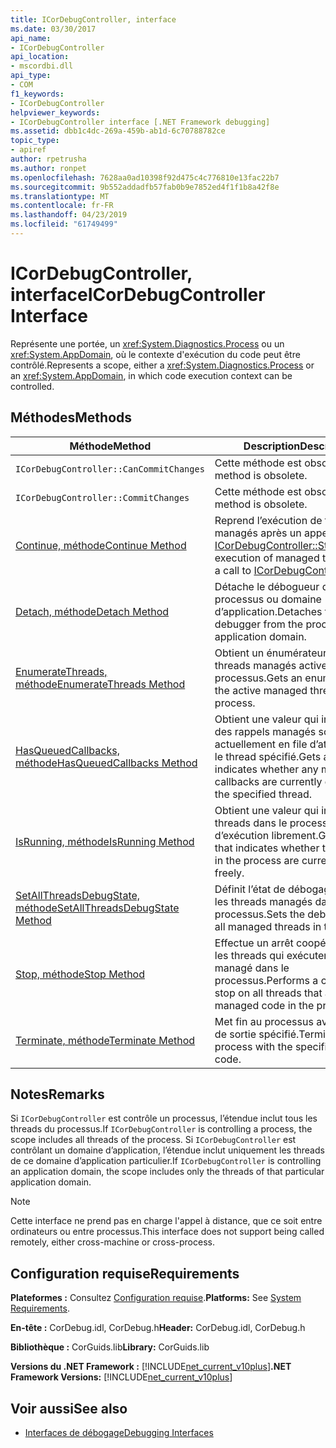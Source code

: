 ```yaml
---
title: ICorDebugController, interface
ms.date: 03/30/2017
api_name:
- ICorDebugController
api_location:
- mscordbi.dll
api_type:
- COM
f1_keywords:
- ICorDebugController
helpviewer_keywords:
- ICorDebugController interface [.NET Framework debugging]
ms.assetid: dbb1c4dc-269a-459b-ab1d-6c70788782ce
topic_type:
- apiref
author: rpetrusha
ms.author: ronpet
ms.openlocfilehash: 7628aa0ad10398f92d475c4c776810e13fac22b7
ms.sourcegitcommit: 9b552addadfb57fab0b9e7852ed4f1f1b8a42f8e
ms.translationtype: MT
ms.contentlocale: fr-FR
ms.lasthandoff: 04/23/2019
ms.locfileid: "61749499"
---
```

# <a name="icordebugcontroller-interface"></a><span data-ttu-id="97b0d-102">ICorDebugController, interface</span><span class="sxs-lookup"><span data-stu-id="97b0d-102">ICorDebugController Interface</span></span>

<span data-ttu-id="97b0d-103">Représente une portée, un <xref:System.Diagnostics.Process> ou un <xref:System.AppDomain>, où le contexte d'exécution du code peut être contrôlé.</span><span class="sxs-lookup"><span data-stu-id="97b0d-103">Represents a scope, either a <xref:System.Diagnostics.Process> or an <xref:System.AppDomain>, in which code execution context can be controlled.</span></span>  
  
## <a name="methods"></a><span data-ttu-id="97b0d-104">Méthodes</span><span class="sxs-lookup"><span data-stu-id="97b0d-104">Methods</span></span>  
  
|<span data-ttu-id="97b0d-105">Méthode</span><span class="sxs-lookup"><span data-stu-id="97b0d-105">Method</span></span>|<span data-ttu-id="97b0d-106">Description</span><span class="sxs-lookup"><span data-stu-id="97b0d-106">Description</span></span>|  
|------------|-----------------|  
|`ICorDebugController::CanCommitChanges`|<span data-ttu-id="97b0d-107">Cette méthode est obsolète.</span><span class="sxs-lookup"><span data-stu-id="97b0d-107">This method is obsolete.</span></span>|  
|`ICorDebugController::CommitChanges`|<span data-ttu-id="97b0d-108">Cette méthode est obsolète.</span><span class="sxs-lookup"><span data-stu-id="97b0d-108">This method is obsolete.</span></span>|  
|[<span data-ttu-id="97b0d-109">Continue, méthode</span><span class="sxs-lookup"><span data-stu-id="97b0d-109">Continue Method</span></span>](../../../../docs/framework/unmanaged-api/debugging/icordebugcontroller-continue-method.md)|<span data-ttu-id="97b0d-110">Reprend l’exécution de threads managés après un appel à [ICorDebugController::Stop](../../../../docs/framework/unmanaged-api/debugging/icordebugcontroller-stop-method.md).</span><span class="sxs-lookup"><span data-stu-id="97b0d-110">Resumes execution of managed threads after a call to [ICorDebugController::Stop](../../../../docs/framework/unmanaged-api/debugging/icordebugcontroller-stop-method.md).</span></span>|  
|[<span data-ttu-id="97b0d-111">Detach, méthode</span><span class="sxs-lookup"><span data-stu-id="97b0d-111">Detach Method</span></span>](../../../../docs/framework/unmanaged-api/debugging/icordebugcontroller-detach-method.md)|<span data-ttu-id="97b0d-112">Détache le débogueur du processus ou domaine d’application.</span><span class="sxs-lookup"><span data-stu-id="97b0d-112">Detaches the debugger from the process or application domain.</span></span>|  
|[<span data-ttu-id="97b0d-113">EnumerateThreads, méthode</span><span class="sxs-lookup"><span data-stu-id="97b0d-113">EnumerateThreads Method</span></span>](../../../../docs/framework/unmanaged-api/debugging/icordebugcontroller-enumeratethreads-method.md)|<span data-ttu-id="97b0d-114">Obtient un énumérateur pour les threads managés actives dans le processus.</span><span class="sxs-lookup"><span data-stu-id="97b0d-114">Gets an enumerator for the active managed threads in the process.</span></span>|  
|[<span data-ttu-id="97b0d-115">HasQueuedCallbacks, méthode</span><span class="sxs-lookup"><span data-stu-id="97b0d-115">HasQueuedCallbacks Method</span></span>](../../../../docs/framework/unmanaged-api/debugging/icordebugcontroller-hasqueuedcallbacks-method.md)|<span data-ttu-id="97b0d-116">Obtient une valeur qui indique si des rappels managés sont actuellement en file d’attente pour le thread spécifié.</span><span class="sxs-lookup"><span data-stu-id="97b0d-116">Gets a value that indicates whether any managed callbacks are currently queued for the specified thread.</span></span>|  
|[<span data-ttu-id="97b0d-117">IsRunning, méthode</span><span class="sxs-lookup"><span data-stu-id="97b0d-117">IsRunning Method</span></span>](../../../../docs/framework/unmanaged-api/debugging/icordebugcontroller-isrunning-method.md)|<span data-ttu-id="97b0d-118">Obtient une valeur qui indique si les threads dans le processus en cours d’exécution librement.</span><span class="sxs-lookup"><span data-stu-id="97b0d-118">Gets a value that indicates whether the threads in the process are currently running freely.</span></span>|  
|[<span data-ttu-id="97b0d-119">SetAllThreadsDebugState, méthode</span><span class="sxs-lookup"><span data-stu-id="97b0d-119">SetAllThreadsDebugState Method</span></span>](../../../../docs/framework/unmanaged-api/debugging/icordebugcontroller-setallthreadsdebugstate-method.md)|<span data-ttu-id="97b0d-120">Définit l’état de débogage de tous les threads managés dans le processus.</span><span class="sxs-lookup"><span data-stu-id="97b0d-120">Sets the debug state of all managed threads in the process.</span></span>|  
|[<span data-ttu-id="97b0d-121">Stop, méthode</span><span class="sxs-lookup"><span data-stu-id="97b0d-121">Stop Method</span></span>](../../../../docs/framework/unmanaged-api/debugging/icordebugcontroller-stop-method.md)|<span data-ttu-id="97b0d-122">Effectue un arrêt coopératif sur tous les threads qui exécutent du code managé dans le processus.</span><span class="sxs-lookup"><span data-stu-id="97b0d-122">Performs a cooperative stop on all threads that are running managed code in the process.</span></span>|  
|[<span data-ttu-id="97b0d-123">Terminate, méthode</span><span class="sxs-lookup"><span data-stu-id="97b0d-123">Terminate Method</span></span>](../../../../docs/framework/unmanaged-api/debugging/icordebugcontroller-terminate-method.md)|<span data-ttu-id="97b0d-124">Met fin au processus avec le code de sortie spécifié.</span><span class="sxs-lookup"><span data-stu-id="97b0d-124">Terminates the process with the specified exit code.</span></span>|  
  
## <a name="remarks"></a><span data-ttu-id="97b0d-125">Notes</span><span class="sxs-lookup"><span data-stu-id="97b0d-125">Remarks</span></span>  
 <span data-ttu-id="97b0d-126">Si `ICorDebugController` est contrôle un processus, l’étendue inclut tous les threads du processus.</span><span class="sxs-lookup"><span data-stu-id="97b0d-126">If `ICorDebugController` is controlling a process, the scope includes all threads of the process.</span></span> <span data-ttu-id="97b0d-127">Si `ICorDebugController` est contrôlant un domaine d’application, l’étendue inclut uniquement les threads de ce domaine d’application particulier.</span><span class="sxs-lookup"><span data-stu-id="97b0d-127">If `ICorDebugController` is controlling an application domain, the scope includes only the threads of that particular application domain.</span></span>  
  
> [!NOTE]
>  <span data-ttu-id="97b0d-128">Cette interface ne prend pas en charge l'appel à distance, que ce soit entre ordinateurs ou entre processus.</span><span class="sxs-lookup"><span data-stu-id="97b0d-128">This interface does not support being called remotely, either cross-machine or cross-process.</span></span>  
  
## <a name="requirements"></a><span data-ttu-id="97b0d-129">Configuration requise</span><span class="sxs-lookup"><span data-stu-id="97b0d-129">Requirements</span></span>  
 <span data-ttu-id="97b0d-130">**Plateformes :** Consultez [Configuration requise](../../../../docs/framework/get-started/system-requirements.md).</span><span class="sxs-lookup"><span data-stu-id="97b0d-130">**Platforms:** See [System Requirements](../../../../docs/framework/get-started/system-requirements.md).</span></span>  
  
 <span data-ttu-id="97b0d-131">**En-tête :** CorDebug.idl, CorDebug.h</span><span class="sxs-lookup"><span data-stu-id="97b0d-131">**Header:** CorDebug.idl, CorDebug.h</span></span>  
  
 <span data-ttu-id="97b0d-132">**Bibliothèque :** CorGuids.lib</span><span class="sxs-lookup"><span data-stu-id="97b0d-132">**Library:** CorGuids.lib</span></span>  
  
 <span data-ttu-id="97b0d-133">**Versions du .NET Framework :** [!INCLUDE[net_current_v10plus](../../../../includes/net-current-v10plus-md.md)]</span><span class="sxs-lookup"><span data-stu-id="97b0d-133">**.NET Framework Versions:** [!INCLUDE[net_current_v10plus](../../../../includes/net-current-v10plus-md.md)]</span></span>  
  
## <a name="see-also"></a><span data-ttu-id="97b0d-134">Voir aussi</span><span class="sxs-lookup"><span data-stu-id="97b0d-134">See also</span></span>

- [<span data-ttu-id="97b0d-135">Interfaces de débogage</span><span class="sxs-lookup"><span data-stu-id="97b0d-135">Debugging Interfaces</span></span>](../../../../docs/framework/unmanaged-api/debugging/debugging-interfaces.md)

